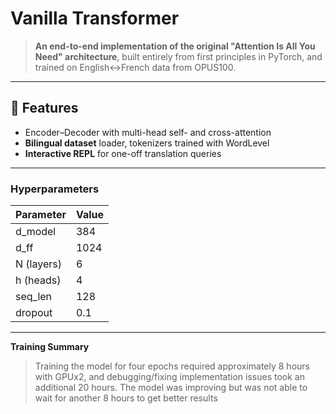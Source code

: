 # Vanilla Transformer

> **An end-to-end implementation of the original "Attention Is All You Need" architecture**, built entirely from first principles in PyTorch, and trained on English↔French data from OPUS100.

---

## 🚀 Features

- Encoder–Decoder with multi-head self- and cross-attention  
- **Bilingual dataset** loader, tokenizers trained with WordLevel 
- **Interactive REPL** for one-off translation queries  

---

### Hyperparameters

| Parameter | Value |
|-----------|-------|
| d_model   | 384   |
| d_ff      | 1024  |
| N (layers)| 6     |
| h (heads) | 4     |
| seq_len   | 128   |
| dropout   | 0.1   |

---

**Training Summary**

> Training the model for four epochs required approximately 8 hours with GPUx2, and debugging/fixing implementation issues took an additional 20 hours. The model was improving but was not able to wait for another 8 hours to get better results 
